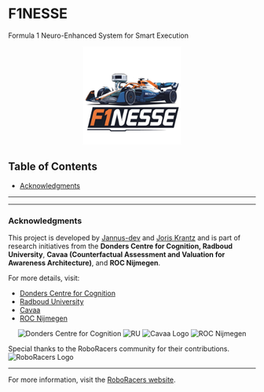 # F1NESSE
Formula 1 Neuro-Enhanced System for Smart Execution


<p align="center">
  <img src="logo_clean.png" alt="RU" width="200"/>
</p>

## Table of Contents
- [Acknowledgments](#acknowledgments)

---

---

### Acknowledgments
This project is developed by [Jannus-dev](https://github.com/Jannus-dev) and [Joris Krantz](https://github.com/Deedikjupijn) and is part of research initiatives from the **Donders Centre for Cognition, Radboud University**, **Cavaa (Counterfactual Assessment and Valuation for Awareness Architecture)**, and **ROC Nijmegen**.

For more details, visit:
- [Donders Centre for Cognition](https://www.ru.nl/donders/)
- [Radboud University](https://www.ru.nl/english/)
- [Cavaa](https://cavaa.eu/)
- [ROC Nijmegen](https://www.roc-nijmegen.nl/)
  
<p align="center">
  <img src="https://www.ru.nl/sites/default/files/styles/content_full/public/2022-10/logo-donders-institute.png.webp?itok=nkQy2JYH" alt="Donders Centre for Cognition" width="200"/>
  <img src="https://cdn.oneworld.nl/app/uploads/2020/06/Radboud-University-goed.png" alt="RU" width="200"/>
  <img src="https://cavaa.eu/files/cavaa/layout/images/logo.png" alt="Cavaa Logo" width="200"/>
  <img src="https://www.roc-nijmegen.nl/templates/perfecttemplate/images/logo-roc-nijmegen.svg?1701158368" alt="ROC Nijmegen" width="200"/>
</p>

Special thanks to the RoboRacers community for their contributions.
![RoboRacers Logo](https://roboracer.ai/logos/logo-white-vector-animated.svg) 

---
For more information, visit the [RoboRacers website](https://roboracers.org).

